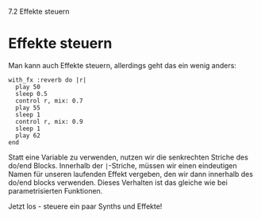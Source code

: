 7.2 Effekte steuern

# Effekte steuern

Man kann auch Effekte steuern, allerdings geht das ein wenig anders:

```
with_fx :reverb do |r|
  play 50
  sleep 0.5
  control r, mix: 0.7
  play 55
  sleep 1
  control r, mix: 0.9
  sleep 1
  play 62
end
```

Statt eine Variable zu verwenden, nutzen wir die senkrechten Striche 
des do/end Blocks. Innerhalb der `|`-Striche, müssen wir einen
eindeutigen Namen für unseren laufenden Effekt vergeben, den 
wir dann innerhalb des do/end blocks verwenden. Dieses Verhalten ist 
das gleiche wie bei parametrisierten Funktionen.

Jetzt los - steuere ein paar Synths und Effekte!
